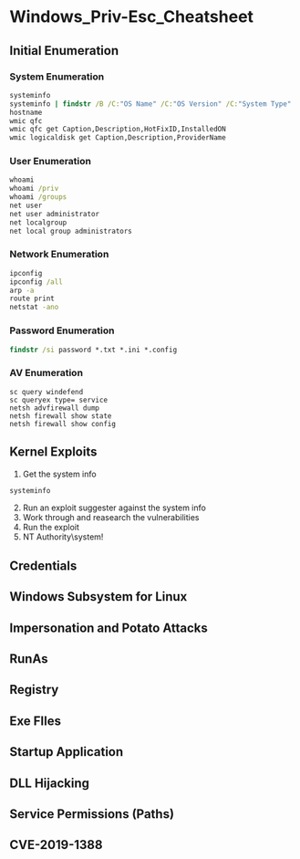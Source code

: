 # Windows_Priv-Esc_Cheatsheet
## Initial Enumeration
### System Enumeration
  ```cmd
  systeminfo
  systeminfo | findstr /B /C:"OS Name" /C:"OS Version" /C:"System Type"
  hostname
  wmic qfc
  wmic qfc get Caption,Description,HotFixID,InstalledON
  wmic logicaldisk get Caption,Description,ProviderName
  ```

### User Enumeration
  ```cmd
  whoami
  whoami /priv
  whoami /groups
  net user
  net user administrator
  net localgroup
  net local group administrators
  
  ```

### Network Enumeration
  ```cmd
  ipconfig
  ipconfig /all
  arp -a
  route print
  netstat -ano
  ```

### Password Enumeration
  ```cmd
  findstr /si password *.txt *.ini *.config
  ```

### AV Enumeration
  ```sc
  sc query windefend
  sc queryex type= service
  netsh advfirewall dump
  netsh firewall show state
  netsh firewall show config
  ```

## Kernel Exploits
  1. Get the system info
  ```cmd
  systeminfo
  ```
  2. Run an exploit suggester against the system info
  3. Work through and reasearch the vulnerabilities
  4. Run the exploit
  5. NT Authority\system! 

## Credentials
###
###
###
## Windows Subsystem for Linux
## Impersonation and Potato Attacks
## RunAs
## Registry
## Exe FIles
## Startup Application
## DLL Hijacking
## Service Permissions (Paths)
## CVE-2019-1388



